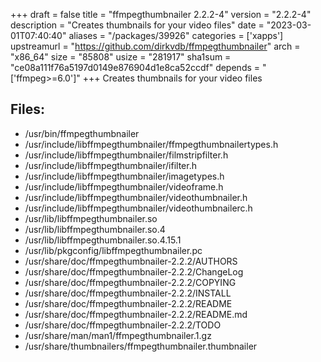 +++
draft = false
title = "ffmpegthumbnailer 2.2.2-4"
version = "2.2.2-4"
description = "Creates thumbnails for your video files"
date = "2023-03-01T07:40:40"
aliases = "/packages/39926"
categories = ['xapps']
upstreamurl = "https://github.com/dirkvdb/ffmpegthumbnailer"
arch = "x86_64"
size = "85808"
usize = "281917"
sha1sum = "ce08a111f76a5197d0149e876904d1e8ca52ccdf"
depends = "['ffmpeg>=6.0']"
+++
Creates thumbnails for your video files

## Files: 
* /usr/bin/ffmpegthumbnailer
* /usr/include/libffmpegthumbnailer/ffmpegthumbnailertypes.h
* /usr/include/libffmpegthumbnailer/filmstripfilter.h
* /usr/include/libffmpegthumbnailer/ifilter.h
* /usr/include/libffmpegthumbnailer/imagetypes.h
* /usr/include/libffmpegthumbnailer/videoframe.h
* /usr/include/libffmpegthumbnailer/videothumbnailer.h
* /usr/include/libffmpegthumbnailer/videothumbnailerc.h
* /usr/lib/libffmpegthumbnailer.so
* /usr/lib/libffmpegthumbnailer.so.4
* /usr/lib/libffmpegthumbnailer.so.4.15.1
* /usr/lib/pkgconfig/libffmpegthumbnailer.pc
* /usr/share/doc/ffmpegthumbnailer-2.2.2/AUTHORS
* /usr/share/doc/ffmpegthumbnailer-2.2.2/ChangeLog
* /usr/share/doc/ffmpegthumbnailer-2.2.2/COPYING
* /usr/share/doc/ffmpegthumbnailer-2.2.2/INSTALL
* /usr/share/doc/ffmpegthumbnailer-2.2.2/README
* /usr/share/doc/ffmpegthumbnailer-2.2.2/README.md
* /usr/share/doc/ffmpegthumbnailer-2.2.2/TODO
* /usr/share/man/man1/ffmpegthumbnailer.1.gz
* /usr/share/thumbnailers/ffmpegthumbnailer.thumbnailer
